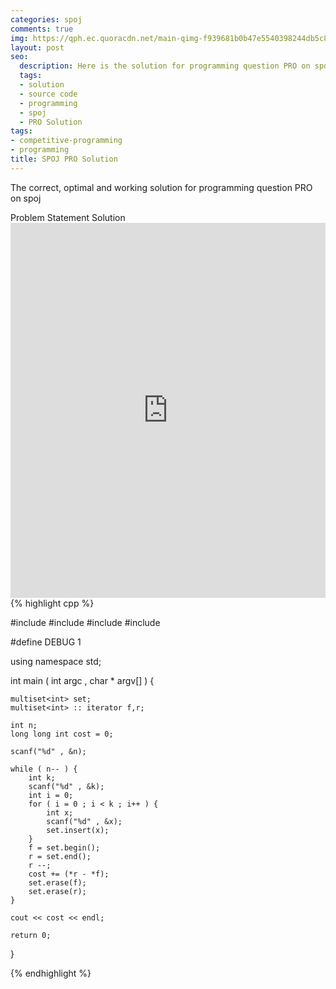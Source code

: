 ```yaml
---
categories: spoj
comments: true
img: https://qph.ec.quoracdn.net/main-qimg-f939681b0b47e5540398244db5c8966f?convert_to_webp=true
layout: post
seo:
  description: Here is the solution for programming question PRO on spoj
  tags:
  - solution
  - source code
  - programming
  - spoj
  - PRO Solution
tags:
- competitive-programming
- programming
title: SPOJ PRO Solution
---
```

The correct, optimal and working solution for programming question PRO on spoj

<div class="ui secondary pointing large menu">
  <a class="grey item" data-tab="problem-statement">
    Problem Statement
  </a>
  <a class="active item grey" data-tab="solution">
    Solution
  </a>
</div>
<div class="ui bottom attached tab" data-tab="problem-statement">
    <iframe src="http://www.spoj.com/problems/PRO/" width="100%" height="600px" style="overflow: scroll; border: none;"></iframe>
</div>
<div class="ui bottom attached active tab" data-tab="solution">
{% highlight cpp %}

#include <cstdio>
#include <cstdlib>
#include <iostream>
#include <set>

#define DEBUG 1

using namespace std;

int main ( int argc , char * argv[] ) {

	multiset<int> set;
	multiset<int> :: iterator f,r;

	int n;
	long long int cost = 0;

	scanf("%d" , &n);

	while ( n-- ) {
		int k;
		scanf("%d" , &k);
		int i = 0;
		for ( i = 0 ; i < k ; i++ ) {
			int x;
			scanf("%d" , &x);
			set.insert(x);
		}
		f = set.begin();
		r = set.end();
		r --;
		cost += (*r - *f);
		set.erase(f);
		set.erase(r);
	}

	cout << cost << endl;

	return 0;
}


{% endhighlight %}
</div>
